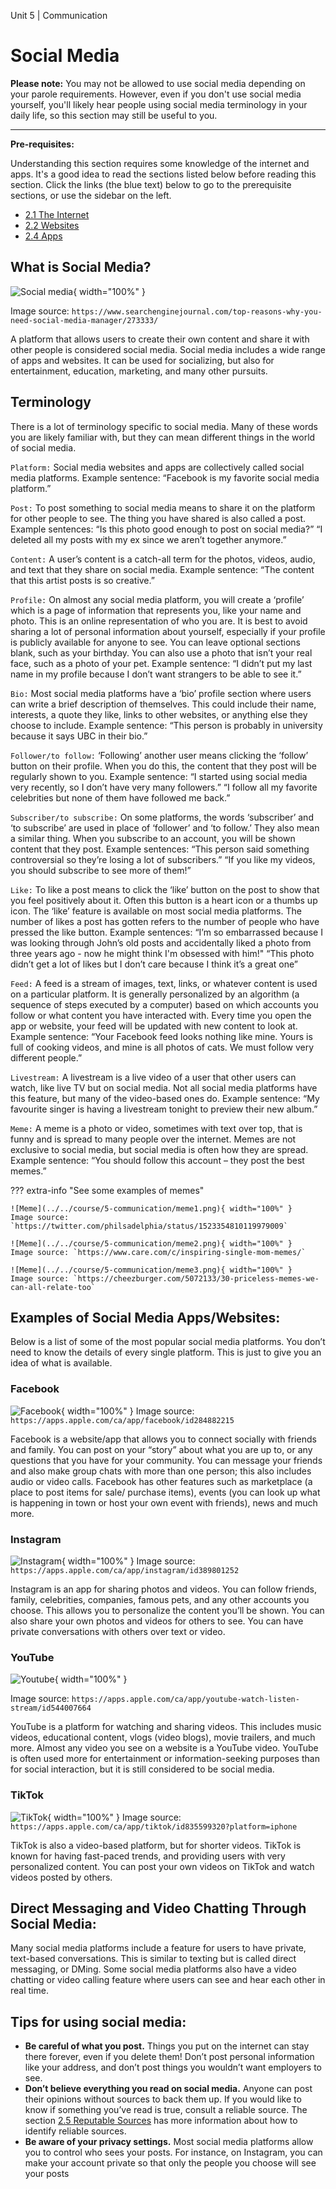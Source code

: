 Unit 5 | Communication

# Social Media

**Please note:** You may not be allowed to use social media depending on your parole requirements. However, even if you don't use social media yourself, you'll likely hear people using social media terminology in your daily life, so this section may still be useful to you.

---

**Pre-requisites:**

Understanding this section requires some knowledge of the internet and apps. It's a good idea to read the sections listed below before reading this section. Click the links (the blue text) below to go to the prerequisite sections, or use the sidebar on the left.

- [2.1 The Internet](../2-apps-and-internet/2.1-the-internet.md)
- [2.2 Websites](../2-apps-and-internet/2.2-websites.md)
- [2.4 Apps](../2-apps-and-internet/2.4-apps.md)

## What is Social Media?

![Social media](../../course/5-communication/social-media.png){ width="100%" }

Image source: `https://www.searchenginejournal.com/top-reasons-why-you-need-social-media-manager/273333/`

A platform that allows users to create their own content and share it with other people is considered social media. Social media includes a wide range of apps and websites. It can be used for socializing, but also for entertainment, education, marketing, and many other pursuits.

## Terminology

There is a lot of terminology specific to social media. Many of these words you are likely familiar with, but they can mean different things in the world of social media.

`Platform:` Social media websites and apps are collectively called social media platforms.
Example sentence: “Facebook is my favorite social media platform.”

`Post:` To post something to social media means to share it on the platform for other people to see. The thing you have shared is also called a post.
Example sentences: “Is this photo good enough to post on social media?”
“I deleted all my posts with my ex since we aren’t together anymore.”

`Content:` A user’s content is a catch-all term for the photos, videos, audio, and text that they share on social media.
Example sentence: “The content that this artist posts is so creative.”

`Profile:` On almost any social media platform, you will create a ‘profile’ which is a page of information that represents you, like your name and photo. This is an online representation of who you are. It is best to avoid sharing a lot of personal information about yourself, especially if your profile is publicly available for anyone to see. You can leave optional sections blank, such as your birthday. You can also use a photo that isn’t your real face, such as a photo of your pet.
Example sentence: “I didn’t put my last name in my profile because I don’t want strangers to be able to see it.”

`Bio:` Most social media platforms have a ‘bio’ profile section where users can write a brief description of themselves. This could include their name, interests, a quote they like, links to other websites, or anything else they choose to include.
Example sentence: “This person is probably in university because it says UBC in their bio.”

`Follower/to follow:` ‘Following’ another user means clicking the ‘follow’ button on their profile. When you do this, the content that they post will be regularly shown to you.
Example sentence: “I started using social media very recently, so I don’t have very many followers.”
“I follow all my favorite celebrities but none of them have followed me back.”

`Subscriber/to subscribe:` On some platforms, the words ‘subscriber’ and ‘to subscribe’ are used in place of ‘follower’ and ‘to follow.’ They also mean a similar thing. When you subscribe to an account, you will be shown content that they post.
Example sentences: “This person said something controversial so they’re losing a lot of subscribers.”
“If you like my videos, you should subscribe to see more of them!”

`Like:` To like a post means to click the ‘like’ button on the post to show that you feel positively about it. Often this button is a heart icon or a thumbs up icon. The ‘like’ feature is available on most social media platforms. The number of likes a post has gotten refers to the number of people who have pressed the like button.
Example sentences: “I’m so embarrassed because I was looking through John’s old posts and accidentally liked a photo from three years ago - now he might think I'm obsessed with him!"
“This photo didn’t get a lot of likes but I don’t care because I think it’s a great one”

`Feed:` A feed is a stream of images, text, links, or whatever content is used on a particular platform. It is generally personalized by an algorithm (a sequence of steps executed by a computer) based on which accounts you follow or what content you have interacted with. Every time you open the app or website, your feed will be updated with new content to look at.
Example sentence: “Your Facebook feed looks nothing like mine. Yours is full of cooking videos, and mine is all photos of cats. We must follow very different people.”

`Livestream:` A livestream is a live video of a user that other users can watch, like live TV but on social media. Not all social media platforms have this feature, but many of the video-based ones do.
Example sentence: “My favourite singer is having a livestream tonight to preview their new album.”

`Meme:` A meme is a photo or video, sometimes with text over top, that is funny and is spread to many people over the internet. Memes are not exclusive to social media, but social media is often how they are spread.
Example sentence: “You should follow this account – they post the best memes.”

??? extra-info "See some examples of memes"

    ![Meme](../../course/5-communication/meme1.png){ width="100%" }
    Image source: `https://twitter.com/philsadelphia/status/1523354810119979009`

    ![Meme](../../course/5-communication/meme2.png){ width="100%" }
    Image source: `https://www.care.com/c/inspiring-single-mom-memes/`

    ![Meme](../../course/5-communication/meme3.png){ width="100%" }
    Image source: `https://cheezburger.com/5072133/30-priceless-memes-we-can-all-relate-too`

## Examples of Social Media Apps/Websites:

Below is a list of some of the most popular social media platforms. You don’t need to know the details of every single platform. This is just to give you an idea of what is available.

### Facebook

![Facebook](../../course/5-communication/facebook.png){ width="100%" }
Image source: `https://apps.apple.com/ca/app/facebook/id284882215`

Facebook is a website/app that allows you to connect socially with friends and family. You can post on your “story” about what you are up to, or any questions that you have for your community. You can message your friends and also make group chats with more than one person; this also includes audio or video calls. Facebook has other features such as marketplace (a place to post items for sale/ purchase items), events (you can look up what is happening in town or host your own event with friends), news and much more.

### Instagram

![Instagram](../../assets/img/course/5-communication/instagram.png){ width="100%" }
Image source: `https://apps.apple.com/ca/app/instagram/id389801252`

Instagram is an app for sharing photos and videos. You can follow friends, family, celebrities, companies, famous pets, and any other accounts you choose. This allows you to personalize the content you’ll be shown. You can also share your own photos and videos for others to see. You can have private conversations with others over text or video.

### YouTube

![Youtube](../../assets/img/course/5-communication/youtube.png){ width="100%" }

Image source: `https://apps.apple.com/ca/app/youtube-watch-listen-stream/id544007664`

YouTube is a platform for watching and sharing videos. This includes music videos, educational content, vlogs (video blogs), movie trailers, and much more. Almost any video you see on a website is a YouTube video. YouTube is often used more for entertainment or information-seeking purposes than for social interaction, but it is still considered to be social media.

### TikTok

![TikTok](../../course/5-communication/tiktok.png){ width="100%" }
Image source: `https://apps.apple.com/ca/app/tiktok/id835599320?platform=iphone`

TikTok is also a video-based platform, but for shorter videos. TikTok is known for having fast-paced trends, and providing users with very personalized content. You can post your own videos on TikTok and watch videos posted by others.

## Direct Messaging and Video Chatting Through Social Media:

Many social media platforms include a feature for users to have private, text-based conversations. This is similar to texting but is called direct messaging, or DMing. Some social media platforms also have a video chatting or video calling feature where users can see and hear each other in real time.

## Tips for using social media:

- **Be careful of what you post.** Things you put on the internet can stay there forever, even if you delete them! Don’t post personal information like your address, and don’t post things you wouldn’t want employers to see.
- **Don’t believe everything you read on social media.** Anyone can post their opinions without sources to back them up. If you would like to know if something you’ve read is true, consult a reliable source. The section [2.5 Reputable Sources](../2-apps-and-internet/2.5-reputable-sources.md) has more information about how to identify reliable sources.
- **Be aware of your privacy settings.** Most social media platforms allow you to control who sees your posts. For instance, on Instagram, you can make your account private so that only the people you choose will see your posts
